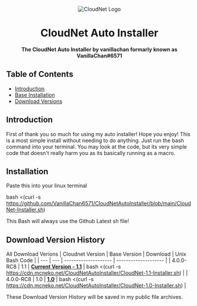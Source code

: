 <p align="center">
<img alt="CloudNet Logo"
    src="https://avatars.githubusercontent.com/u/39465435?s=200&v=4">
</p>

<h1 align="center">CloudNet Auto Installer</h1>

<p align="center">
 <b>
      The CloudNet Auto Installer by vanillachan formarly known as VanillaChan#6571
    </b>
</p>

## Table of Contents 

*   [Introduction](#introduction)
*   [Base Installation](#Installation)
*   [Download Versions](#Download-Version-History)

## Introduction
First of thank you so much for using my auto installer! Hope you enjoy! 
This is a most simple install without needing to do anything. Just run the bash command into your terminal.
You may look at the code, but its very simple code that doesn't really harm you as its basically running as a macro.

## Installation
<p>Paste this into your linux terminal</p>

bash <(curl -s https://github.com/VanillaChan6571/CloudNetAutoInstaller/blob/main/CloudNet-Installer.sh)

<p>This Bash will always use the Github Latest sh file!</p>

## Download Version History
All Download Verions
| Cloudnet Version | Base Version | Download | Unix Bash Code |
| --- | --- | -------------------- | -------------------- |
| 4.0.0-RC8 | 1.1 | **[Current Version - 1.1](https://cdn.mcneko.net/CloudNetAutoInstaller/CloudNet-1.1-Installer.sh)** | bash <(curl -s https://cdn.mcneko.net/CloudNetAutoInstaller/CloudNet-1.1-Installer.sh) |
| 4.0.0-RC8 | 1.0 | **[1.0](https://cdn.mcneko.net/CloudNetAutoInstaller/CloudNet-1.0-Installer.sh)** | bash <(curl -s https://cdn.mcneko.net/CloudNetAutoInstaller/CloudNet-1.0-Installer.sh) |

<p>These Download Version History will be saved in my public file archives.</p>
